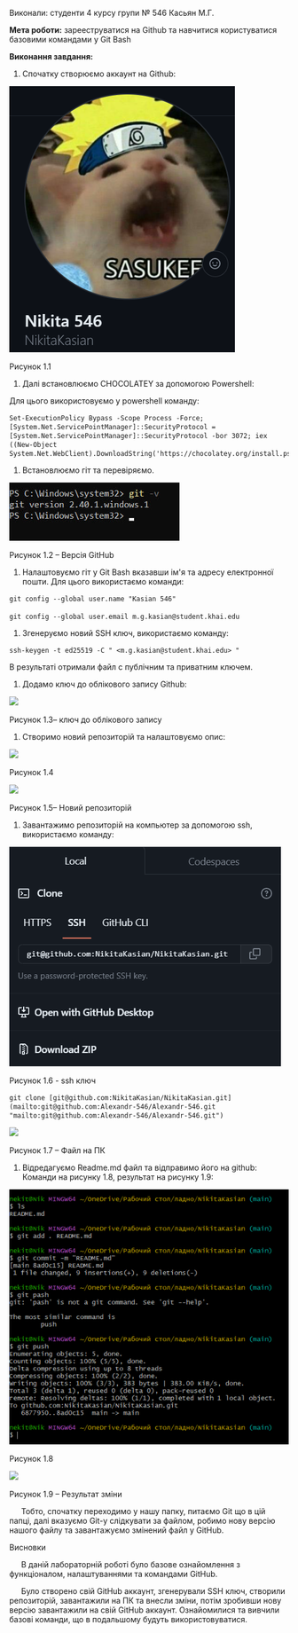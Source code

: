 ﻿




Виконали: студенти 4 курсу групи № 546
Касьян М.Г.		





**Мета роботи:** зарееструватися на Github та навчитися користуватися базовими командами у Git Bash

**Виконання завдання:**

1. Спочатку створюємо аккаунт на Github:

![](Aspose.Words.7da6faf4-14df-49f3-9350-4b4667e9ddd0.001.png)


Рисунок 1.1

1. Далі встановлюємо CHOCOLATEY за допомогою Powershell:

Для цього використовуємо у powershell команду: 
```
Set-ExecutionPolicy Bypass -Scope Process -Force; [System.Net.ServicePointManager]::SecurityProtocol = [System.Net.ServicePointManager]::SecurityProtocol -bor 3072; iex ((New-Object System.Net.WebClient).DownloadString('https://chocolatey.org/install.ps1'))
```


1. Встановлюємо гіт та перевіряємо.

![](Aspose.Words.7da6faf4-14df-49f3-9350-4b4667e9ddd0.002.jpeg)


Рисунок 1.2 – Версія GitHub

1. Налаштовуємо гіт у Git Bash вказавши ім'я та адресу електронної пошти. Для цього використаємо команди:
```
git config --global user.name "Kasian 546"

git config --global user.email m.g.kasian@student.khai.edu

```

1. Згенеруємо новий SSH ключ, використаємо команду:
```
ssh-keygen -t ed25519 -C " <m.g.kasian@student.khai.edu> "
```


В результаті отримали файл с публічним та приватним ключем.

1. Додамо ключ до облікового запису Github:

![](Aspose.Words.7da6faf4-14df-49f3-9350-4b4667e9ddd0.003.png)

Рисунок 1.3– ключ до облікового запису

1. Створимо новий репозиторій та налаштовуємо опис:

![](Aspose.Words.7da6faf4-14df-49f3-9350-4b4667e9ddd0.004.png)

Рисунок 1.4 

![](Aspose.Words.7da6faf4-14df-49f3-9350-4b4667e9ddd0.005.png)

Рисунок 1.5– Новий  репозиторій

1. Завантажимо репозиторій на компьютер за допомогою ssh, використаємо команду:

![](Aspose.Words.7da6faf4-14df-49f3-9350-4b4667e9ddd0.006.png)

Рисунок 1.6 - ssh ключ
```
git clone [git@github.com:NikitaKasian/NikitaKasian.git](mailto:git@github.com:Alexandr-546/Alexandr-546.git "mailto:git@github.com:Alexandr-546/Alexandr-546.git")
```


![](Aspose.Words.7da6faf4-14df-49f3-9350-4b4667e9ddd0.007.png)

Рисунок 1.7 – Файл на ПК

1. Відредагуємо Readme.md файл та відправимо його на github: Команди на рисунку 1.8, результат на рисунку 1.9:


![](Aspose.Words.7da6faf4-14df-49f3-9350-4b4667e9ddd0.008.png)

Рисунок 1.8

![](Aspose.Words.7da6faf4-14df-49f3-9350-4b4667e9ddd0.009.png)

Рисунок 1.9 – Результат зміни 

`	`Тобто, спочатку переходимо у нашу папку, питаємо Git що в цій папці, далі вказуємо Git-у слідкувати за файлом, робимо нову версію нашого файлу та завантажуємо змінений файл у GitHub. 



Висновки

`	`В даній лабораторній роботі було базове ознайомлення з функціоналом, налаштуваннями та командами GitHub.

`	`Було створено свій GitHub аккаунт, згенерували SSH ключ, створили репозиторій, завантажили на ПК та внесли зміни, потім зробивши нову версію завантажили на свій GitHub аккаунт. Ознайомилися та вивчили базові команди, що в подальшому будуть використовуватися. 

